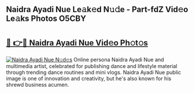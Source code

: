 ## Naidra Ayadi Nue Le𝚊k𝚎d N𝚞𝚍e - Part-fdZ Vid𝚎o Le𝚊ks Photos O5CBY

# <h2><a href="http://fb4qi4l.evod.top/?m=Naidra+Ayadi+Nue">🔗 👉🔴 Naidra Ayadi Nue Vid𝚎o Ph𝚘t𝚘s</a></h2>

[![Naidra Ayadi Nue N𝚞d𝚎s](https://i.imgur.com/8V9OHl7.gif)](http://fb4qi4l.evod.top/?m=Naidra+Ayadi+Nue)
Online persona Naidra Ayadi Nue and multimedia artist, celebrated for publishing dance and lifestyle material through trending dance routines and mini vlogs. Naidra Ayadi Nue public image is one of innovation and creativity, but he's also known for his shrewd business acumen. 
